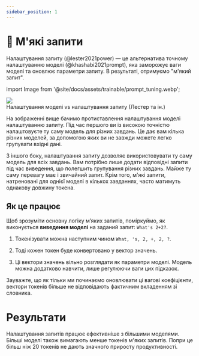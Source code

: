 ```yaml
---
sidebar_position: 1
---
```


# 🔴 М'які запити

Налаштування запиту (@lester2021power) — це альтернатива точному налаштуванню моделі (@khashabi2021prompt), яка заморожує ваги моделі та оновлює параметри запиту. В результаті, отримуємо "м'який запит".


import Image from '@site/docs/assets/trainable/prompt_tuning.webp';

<div style={{textAlign: 'center'}}>
  <img src={Image} style={{width: "500px"}}/>
</div>

<div style={{textAlign: 'center'}}>
Налаштування моделі vs налаштування запиту (Лестер та ін.)
</div>

На зображенні вище бачимо протиставлення налаштування моделі налаштуванню запиту. Під час першого ви із високою точністю налаштовуєте ту саму модель для різних завдань. Це дає вам кілька різних моделей, за допомогою яких ви не завжди можете легко групувати вхідні дані.

З іншого боку, налаштування запиту дозволяє використовувати ту саму модель для всіх завдань. Вам потрібно лише додати відповідні запити під час виведення, що полегшить групування різних завдань. Майже ту саму перевагу має і звичайний запит. Крім того, м'які запити, натреновані для однієї моделі в кількох завданнях, часто матимуть однакову довжину токена.

## Як це працює

Щоб зрозуміти основну логіку м’яких запитів, поміркуймо, як виконується **виведення моделі** на заданий запит: `What's 2+2?`.

1) Токенізувати можна наступним чином `What, 's, 2, +, 2, ?`.

2) Тоді кожен токен буде конвертовано у вектор значень.

3) Ці вектори значень вільно розглядати як параметри моделі. Модель можна додатково навчити, лише регулюючи ваги цих підказок.

Зауважте, що як тільки ми починаємо оновлювати ці вагові коефіцієнти, вектори токенів більше не відповідають фактичним вкладенням зі словника.

# Результати

Налаштування запитів працює ефективніше з більшими моделями. Більші моделі також вимагають менше токенів м'яких запитів. Попри це більш ніж 20 токенів не дають значного приросту продуктивності.